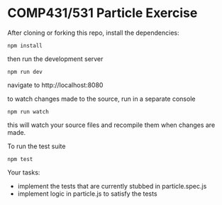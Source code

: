 # COMP431/531 Particle Exercise

After cloning or forking this repo, install the dependencies:
```
npm install
```

then run the development server
```
npm run dev
```
navigate to http://localhost:8080

to watch changes made to the source, run in a separate console
```
npm run watch
```
this will watch your source files and recompile them when changes are made.

To run the test suite
```
npm test
```

Your tasks:
* implement the tests that are currently stubbed in particle.spec.js
* implement logic in particle.js to satisfy the tests
